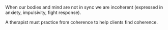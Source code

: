When our bodies and mind are not in sync we are incoherent (expressed in anxiety, impulsivity, fight response).

A therapist must practice from coherence to help clients find coherence.